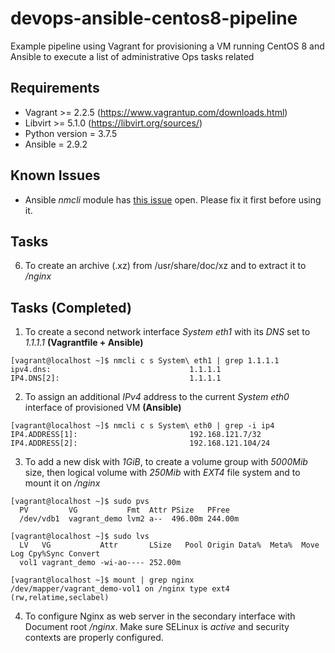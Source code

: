 # devops-ansible-centos8-pipeline
Example pipeline using Vagrant for provisioning a VM running CentOS 8 and Ansible to execute a list of administrative Ops tasks related

## Requirements
- Vagrant >= 2.2.5 (https://www.vagrantup.com/downloads.html)
- Libvirt >= 5.1.0 (https://libvirt.org/sources/)
- Python version = 3.7.5
- Ansible = 2.9.2

## Known Issues
- Ansible *nmcli* module has [this issue](https://github.com/ansible/ansible/pull/62609) open. Please fix it first before using it.

## Tasks 
6) To create an archive (.xz) from /usr/share/doc/xz and to extract it to */nginx* 

## Tasks (Completed)
1) To create a second network interface *System eth1* with its *DNS* set to *1.1.1.1* **(Vagrantfile + Ansible)**
```
[vagrant@localhost ~]$ nmcli c s System\ eth1 | grep 1.1.1.1
ipv4.dns:                               1.1.1.1
IP4.DNS[2]:                             1.1.1.1
```
2) To assign an additional *IPv4* address to the current *System eth0* interface of provisioned VM **(Ansible)**
```
[vagrant@localhost ~]$ nmcli c s System\ eth0 | grep -i ip4
IP4.ADDRESS[1]:                         192.168.121.7/32
IP4.ADDRESS[2]:                         192.168.121.104/24
```
3) To add a new disk with *1GiB*, to create a volume group with *5000Mib* size, then logical volume with *250Mib* with *EXT4* file system and to mount it on */nginx*
```
[vagrant@localhost ~]$ sudo pvs
  PV         VG           Fmt  Attr PSize   PFree  
  /dev/vdb1  vagrant_demo lvm2 a--  496.00m 244.00m
  
[vagrant@localhost ~]$ sudo lvs
  LV   VG           Attr       LSize   Pool Origin Data%  Meta%  Move Log Cpy%Sync Convert
  vol1 vagrant_demo -wi-ao---- 252.00m                                                    

[vagrant@localhost ~]$ mount | grep nginx
/dev/mapper/vagrant_demo-vol1 on /nginx type ext4 (rw,relatime,seclabel)
```

4) To configure Nginx as web server in the secondary interface with Document root */nginx*. Make sure SELinux is *active* and security contexts are properly configured.
